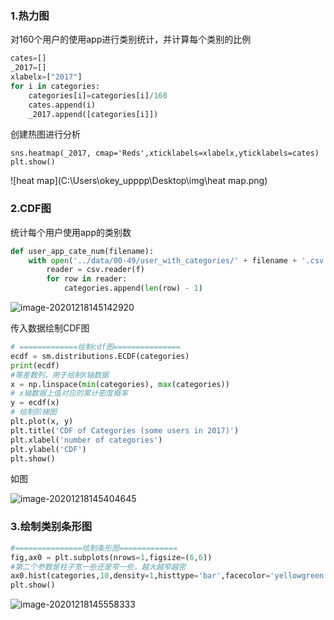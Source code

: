 ### 1.热力图

对160个用户的使用app进行类别统计，并计算每个类别的比例

```python
cates=[]
_2017=[]
xlabelx=["2017"]
for i in categories:
    categories[i]=categories[i]/160
    cates.append(i)
    _2017.append([categories[i]])
```

创建热图进行分析

```
sns.heatmap(_2017, cmap='Reds',xticklabels=xlabelx,yticklabels=cates)
plt.show()
```

![heat map](C:\Users\okey_upppp\Desktop\img\heat map.png)



### 2.CDF图

统计每个用户使用app的类别数

```python
def user_app_cate_num(filename):
    with open('../data/00-49/user_with_categories/' + filename + '.csv', 'r') as f:
        reader = csv.reader(f)
        for row in reader:
            categories.append(len(row) - 1)
```

![image-20201218145142920](C:\Users\okey_upppp\AppData\Roaming\Typora\typora-user-images\image-20201218145142920.png)

传入数据绘制CDF图

```python
# =============绘制cdf图===============
ecdf = sm.distributions.ECDF(categories)
print(ecdf)
#等差数列，用于绘制X轴数据
x = np.linspace(min(categories), max(categories))
# x轴数据上值对应的累计密度概率
y = ecdf(x)
# 绘制阶梯图
plt.plot(x, y)
plt.title('CDF of Categories (some users in 2017)')
plt.xlabel('number of categories')
plt.ylabel('CDF')
plt.show()
```

如图

![image-20201218145404645](C:\Users\okey_upppp\AppData\Roaming\Typora\typora-user-images\image-20201218145404645.png)

### 3.绘制类别条形图

```python
#===============绘制条形图=============
fig,ax0 = plt.subplots(nrows=1,figsize=(6,6))
#第二个参数是柱子宽一些还是窄一些，越大越窄越密
ax0.hist(categories,10,density=1,histtype='bar',facecolor='yellowgreen',alpha=0.75)
plt.show()
```

![image-20201218145558333](C:\Users\okey_upppp\AppData\Roaming\Typora\typora-user-images\image-20201218145558333.png)



